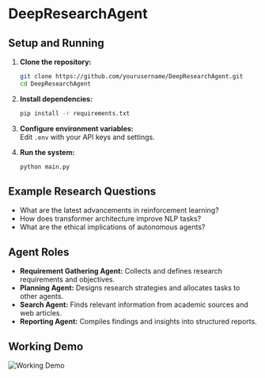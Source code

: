# DeepResearchAgent

## Setup and Running

1. **Clone the repository:**
    ```bash
    git clone https://github.com/yourusername/DeepResearchAgent.git
    cd DeepResearchAgent
    ```
2. **Install dependencies:**
    ```bash
    pip install -r requirements.txt
    ```
3. **Configure environment variables:**  
    Edit `.env` with your API keys and settings.

4. **Run the system:**
    ```bash
    python main.py
    ```

## Example Research Questions

- What are the latest advancements in reinforcement learning?
- How does transformer architecture improve NLP tasks?
- What are the ethical implications of autonomous agents?


## Agent Roles

- **Requirement Gathering Agent:** Collects and defines research requirements and objectives.
- **Planning Agent:** Designs research strategies and allocates tasks to other agents.
- **Search Agent:** Finds relevant information from academic sources and web articles.
- **Reporting Agent:** Compiles findings and insights into structured reports.

## Working Demo

![Working Demo](assets/Agent_Demo.gif)

